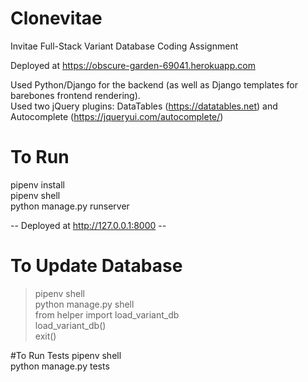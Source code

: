 # Clonevitae
Invitae Full-Stack Variant Database Coding Assignment 

Deployed at https://obscure-garden-69041.herokuapp.com

Used Python/Django for the backend (as well as Django templates for barebones frontend rendering).  
Used two jQuery plugins: DataTables (https://datatables.net) and Autocomplete (https://jqueryui.com/autocomplete/)

# To Run
pipenv install <br />
pipenv shell <br />
python manage.py runserver <br />

-- Deployed at http://127.0.0.1:8000 --

# To Update Database
>pipenv shell <br />
>python manage.py shell <br />
>from helper import load_variant_db <br />
>load_variant_db() <br />
>exit() <br />

#To Run Tests
pipenv shell <br />
python manage.py tests <br />